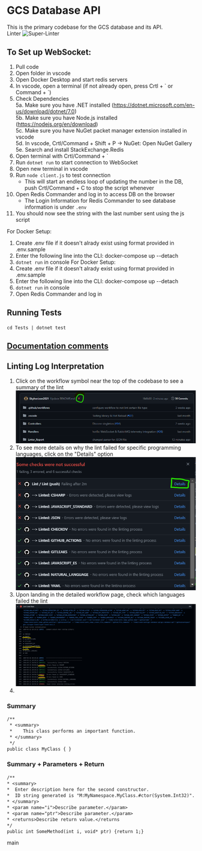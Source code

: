 # GCS Database API

This is the primary codebase for the GCS database and its API.
<br>Linter 
![Super-Linter](https://github.com/Northrop-Grumman-Collaboration-Project/gcs-database-api/actions/workflows/linter.yaml/badge.svg)

## To Set up WebSocket:

1. Pull code
2. Open folder in vscode
3. Open Docker Desktop and start redis servers
4. In vscode, open a terminal (if not already open, press Crtl + \` or Command + \`)
5. Check Dependencies  
   5a. Make sure you have .NET installed (https://dotnet.microsoft.com/en-us/download/dotnet/7.0)  
   5b. Make sure you have Node.js installed (https://nodejs.org/en/download)  
   5c. Make sure you have NuGet packet manager extension installed in vscode  
   5d. In vscode, Crtl/Command + Shift + P -> NuGet: Open NuGet Gallery  
   5e. Search and install StackExchange.Redis
6. Open terminal with Crtl/Command + `
7. Run `dotnet run` to start connection to WebSocket
8. Open new terminal in vscode
9. Run `node client.js` to test connection  
   - This will start an endless loop of updating the number in the DB, push Crtl/Command + C to stop the script whenever
10. Open Redis Commander and log in to access DB on the browser
      -  The Login Information for Redis Commander to see database information is under `.env`
11. You should now see the string with the last number sent using the js script

For Docker Setup:
1. Create .env file if it doesn't alrady exist using format provided in  .env.sample
2. Enter the following line into the CLI: docker-compose up --detach
3. `dotnet run` in console
For Docker Setup:
1. Create .env file if it doesn't alrady exist using format provided in  .env.sample
2. Enter the following line into the CLI: docker-compose up --detach
3. `dotnet run` in console
4. Open Redis Commander and log in

## Running Tests
`cd Tests | dotnet test`

## [Documentation comments](https://learn.microsoft.com/en-us/dotnet/csharp/language-reference/xmldoc/)

## Linting Log Interpretation
1. Click on the workflow symbol near the top of the codebase to see a summary of the lint
![Workflow Symbol](https://github.com/Northrop-Grumman-Collaboration-Project/gcs-database-api/blob/linter/Linter_Documentation/Step1_linter.png)
2. To see more details on why the lint failed for specific programming languages, click on the "Details" option
![Summary of Lint](https://github.com/Northrop-Grumman-Collaboration-Project/gcs-database-api/blob/linter/Linter_Documentation/Step2_linter.png)
3. Upon landing in the detailed workflow page, check which languages failed the lint
![Detailed page of failed lint for specific languages](https://github.com/Northrop-Grumman-Collaboration-Project/gcs-database-api/blob/linter/Linter_Documentation/Step3_linter.png)
4. 
### Summary
```
/**
 * <summary>
 *    This class performs an important function.
 * </summary>
 */
public class MyClass { }
```

### Summary + Parameters + Return
```
/**
* <summary>
*  Enter description here for the second constructor.
*  ID string generated is "M:MyNamespace.MyClass.#ctor(System.Int32)".
* </summary>
* <param name="i">Describe parameter.</param>
* <param name="ptr">Describe parameter.</param>
* <returns>Describe return value.</returns
*/
public int SomeMethod(int i, void* ptr) {return 1;}
```
main

